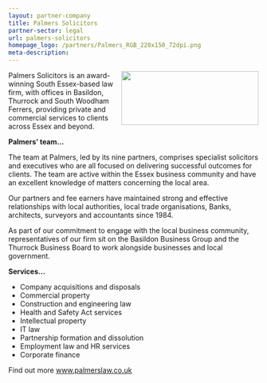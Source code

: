 ```yaml
---
layout: partner-company
title: Palmers Solicitors
partner-sector: legal
url: palmers-solicitors
homepage_logo: /partners/Palmers_RGB_220x150_72dpi.png
meta-description:
---
```


<p><img alt="" src="//images-investessex.firebaseapp.com/uploads/about/Palmers_RGB_275px_72dpi.jpg" style="float:right; height:108px; margin-left:2px; margin-right:2px; width:275px" /></p><p>Palmers Solicitors is an award-winning South Essex-based law firm, with offices in Basildon, Thurrock and South Woodham Ferrers, providing private and commercial services to clients across Essex and beyond.</p><p><strong>Palmers&rsquo; team&hellip;</strong></p><p>The team at Palmers, led by its nine partners, comprises specialist solicitors and executives who are all focused on delivering successful outcomes for clients. The team are active within the Essex business community and have an excellent knowledge of matters concerning the local area.</p><p>Our partners and fee earners have maintained strong and effective relationships with local authorities, local trade organisations, Banks, architects, surveyors and accountants since 1984.</p><p>As part of our commitment to engage with the local business community, representatives of our firm sit on the Basildon Business Group and the Thurrock Business Board to work alongside businesses and local government.</p><p><strong>Services&hellip;</strong></p><ul><li>Company acquisitions and disposals</li><li>Commercial property</li><li>Construction and engineering law</li><li>Health and Safety Act services</li><li>Intellectual property</li><li>IT law</li><li>Partnership formation and dissolution</li><li>Employment law and HR services</li><li>Corporate finance</li></ul><p>Find out more&nbsp;<a href="http://www.palmerslaw.co.uk" target="_blank">www.palmerslaw.co.uk</a></p>